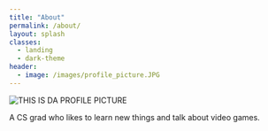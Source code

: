 ```yaml
---
title: "About"
permalink: /about/
layout: splash
classes:
  - landing
  - dark-theme
header:
  - image: /images/profile_picture.JPG
---
```

![THIS IS DA PROFILE PICTURE](/images/profile_picture.JPG)

A CS grad who likes to learn new things and talk about video games.
